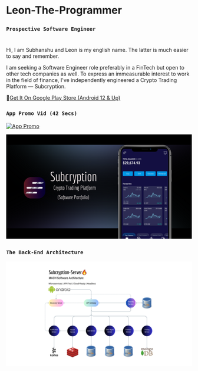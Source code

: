 # Leon-The-Programmer

### `Prospective Software Engineer`

#
Hi, I am Subhanshu and Leon is my english name. The latter is much easier to say and remember.

I am seeking a Software Engineer role preferably in a FinTech but open to other tech companies as well.
To express an immeasurable interest to work in the field of finance, I've independently engineered a Crypto Trading Platform — Subcryption.

📱[Get It On Google Play Store (Android 12 & Up)](https://play.google.com/store/apps/details?id=com.lymann_alpha.subcryption)

### `App Promo Vid (42 Secs)`
[![App Promo](https://img.youtube.com/vi/8OrsNczU3W0/maxresdefault.jpg)](https://www.youtube.com/watch?v=8OrsNczU3W0)

![Subcryption Screenhot](https://github.com/Leon-The-Programmer/Leon-The-Programmer/blob/main/Subcryption%20Featured%20Png.png?raw=true)

### `The Back-End Architecture`

![Architecture Screenshot](https://github.com/Leon-The-Programmer/Leon-The-Programmer/blob/main/Subcryption-Server%20Software%20Architecture.png?raw=true)
